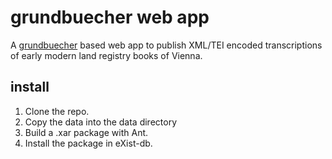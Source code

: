 # grundbuecher web app

A [grundbuecher](https://github.com/KONDE-AT/grundbuecher) based web app to publish XML/TEI encoded transcriptions of early modern land registry books of Vienna.

## install

1. Clone the repo.
1. Copy the data into the data directory
1. Build a .xar package with Ant.
1. Install the package in eXist-db.

